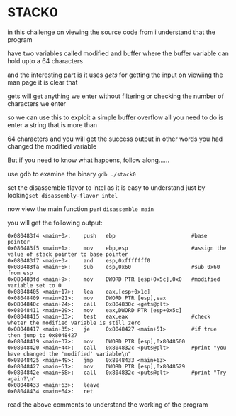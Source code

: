 # STACK0
 
in this challenge on viewing the source code from []() i understand that the program 

have two variables called modified and buffer where the buffer variable can hold upto a 64 characters

and  the interesting part is it uses *gets* for getting the input on viewiing the man page it is clear that 

gets will get anything we enter without filtering or checking the number of characters we enter

so we can use this to exploit a simple buffer overflow all you need to do is enter a string that is more than

64 characters and you will get the success output in other words you had changed the modified variable

But if you need to know what happens, follow along......

use gdb to examine the binary `gdb ./stack0`

set the disassemble flavor to intel as it is easy to understand just by looking`set disassembly-flavor intel`

now view the main function part `disassemble main`

you will get the following output:

```
0x080483f4 <main+0>:	push   ebp                        #base pointer
0x080483f5 <main+1>:	mov    ebp,esp					  #assign the value of stack pointer to base pointer
0x080483f7 <main+3>:	and    esp,0xfffffff0			  
0x080483fa <main+6>:	sub    esp,0x60					  #sub 0x60 from esp
0x080483fd <main+9>:	mov    DWORD PTR [esp+0x5c],0x0   #modified variable set to 0
0x08048405 <main+17>:	lea    eax,[esp+0x1c]
0x08048409 <main+21>:	mov    DWORD PTR [esp],eax
0x0804840c <main+24>:	call   0x804830c <gets@plt>
0x08048411 <main+29>:	mov    eax,DWORD PTR [esp+0x5c]
0x08048415 <main+33>:	test   eax,eax                    #check wheter the modified variable is still zero
0x08048417 <main+35>:	je     0x8048427 <main+51>        #if true then jump to 0x8048427
0x08048419 <main+37>:	mov    DWORD PTR [esp],0x8048500  
0x08048420 <main+44>:	call   0x804832c <puts@plt>       #print "you have changed the 'modified' variable\n"
0x08048425 <main+49>:	jmp    0x8048433 <main+63>
0x08048427 <main+51>:	mov    DWORD PTR [esp],0x8048529
0x0804842e <main+58>:	call   0x804832c <puts@plt>		  #print "Try again?\n"
0x08048433 <main+63>:	leave  
0x08048434 <main+64>:	ret    

```

read the above comments to understand the working of the program